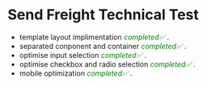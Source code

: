 # Send Freight Technical Test

- template layout implimentation <span style="color:green"> *completed✅* </span>.
- separated conponent and container <span style="color:green"> *completed✅* </span>.
- optimise input selection <span style="color:green"> *completed✅* </span>.
- optimise checkbox and radio selection <span style="color:green"> *completed✅* </span>.
- mobile optimization <span style="color:green"> *completed✅* </span>.
